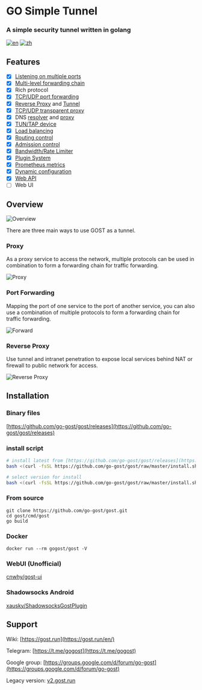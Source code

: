 # GO Simple Tunnel

### A simple security tunnel written in golang

[![en](https://img.shields.io/badge/English%20README-green)](README_en.md) [![zh](https://img.shields.io/badge/Chinese%20README-gray)](README.md)

## Features

- [x] [Listening on multiple ports](https://gost.run/en/getting-started/quick-start/)
- [x] [Multi-level forwarding chain](https://gost.run/en/concepts/chain/)
- [x] Rich protocol
- [x] [TCP/UDP port forwarding](https://gost.run/en/tutorials/port-forwarding/)
- [x] [Reverse Proxy](https://gost.run/en/tutorials/reverse-proxy/) and [Tunnel](https://gost.run/en/tutorials/reverse-proxy-tunnel/)
- [x] [TCP/UDP transparent proxy](https://gost.run/en/tutorials/redirect/)
- [x] DNS [resolver](https://gost.run/en/concepts/resolver/) and [proxy](https://gost.run/en/tutorials/dns/)
- [x] [TUN/TAP device](https://gost.run/en/tutorials/tuntap/)
- [x] [Load balancing](https://gost.run/en/concepts/selector/)
- [x] [Routing control](https://gost.run/en/concepts/bypass/)
- [x] [Admission control](https://gost.run/en/concepts/limiter/)
- [x] [Bandwidth/Rate Limiter](https://gost.run/en/concepts/limiter/)
- [x] [Plugin System](https://gost.run/en/concepts/plugin/)
- [x] [Prometheus metrics](https://gost.run/en/tutorials/metrics/)
- [x] [Dynamic configuration](https://gost.run/en/tutorials/api/config/)
- [x] [Web API](https://gost.run/en/tutorials/api/overview/)
- [ ] Web UI

## Overview

![Overview](https://gost.run/images/overview.png)

There are three main ways to use GOST as a tunnel.

### Proxy

As a proxy service to access the network, multiple protocols can be used in combination to form a forwarding chain for traffic forwarding.

![Proxy](https://gost.run/images/proxy.png)

### Port Forwarding

Mapping the port of one service to the port of another service, you can also use a combination of multiple protocols to form a forwarding chain for traffic forwarding.

![Forward](https://gost.run/images/forward.png)

### Reverse Proxy

Use tunnel and intranet penetration to expose local services behind NAT or firewall to public network for access.

![Reverse Proxy](https://gost.run/images/reverse-proxy.png)

## Installation

### Binary files

[https://github.com/go-gost/gost/releases](https://github.com/go-gost/gost/releases)

### install script

```bash
# install latest from [https://github.com/go-gost/gost/releases](https://github.com/go-gost/gost/releases)
bash <(curl -fsSL https://github.com/go-gost/gost/raw/master/install.sh) --install
```
```bash
# select version for install 
bash <(curl -fsSL https://github.com/go-gost/gost/raw/master/install.sh)
```

### From source

```
git clone https://github.com/go-gost/gost.git
cd gost/cmd/gost
go build
```

### Docker

```
docker run --rm gogost/gost -V
```

### WebUI (Unofficial)

[cnwhy/gost-ui](https://github.com/cnwhy/gost-ui)

### Shadowsocks Android

[xausky/ShadowsocksGostPlugin](https://github.com/xausky/ShadowsocksGostPlugin)

## Support

Wiki: [https://gost.run](https://gost.run/en/)

Telegram: [https://t.me/gogost](https://t.me/gogost)

Google group: [https://groups.google.com/d/forum/go-gost](https://groups.google.com/d/forum/go-gost)

Legacy version: [v2.gost.run](https://v2.gost.run/en/)
